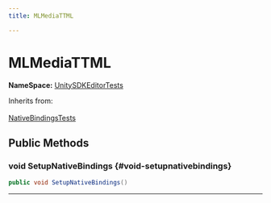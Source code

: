 ```yaml
---
title: MLMediaTTML

---
```


# MLMediaTTML



**NameSpace:** 
[UnitySDKEditorTests](/versioned_docs/version-14-Jun-2023/unity-api/api/UnitySDKEditorTests/UnitySDKEditorTests.md) 





Inherits from: <br></br>[NativeBindingsTests](/versioned_docs/version-14-Jun-2023/unity-api/api/UnitySDKEditorTests/UnitySDKEditorTests.NativeBindingsTests.md)




## Public Methods

### void SetupNativeBindings {#void-setupnativebindings}

```csharp
public void SetupNativeBindings()
```






-----------


